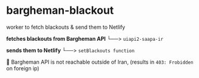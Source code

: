 # bargheman-blackout
worker to fetch blackouts & send them to Netlify

**fetches blackouts from Bargheman API**
└──> `uiapi2-saapa-ir`

**sends them to Netlify**
└──> `setBlackouts function`

🚦 Bargheman API is not reachable outside of Iran, (results in `403: Frobidden` on foreign ip)
